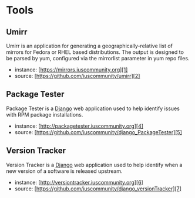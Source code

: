 # Tools

## Umirr

Umirr is an application for generating a geographically-relative list of
mirrors for Fedora or RHEL based distributions. The output is designed to be
parsed by yum, configured via the mirrorlist parameter in yum repo files.

* instance: [https://mirrors.iuscommunity.org][1]
* source: [https://github.com/iuscommunity/umirr][2]

## Package Tester

Package Tester is a [Django][3] web application used to help identify issues
with RPM package installations.

* instance: [http://packagetester.iuscommunity.org][4]
* source: [https://github.com/iuscommunity/django_PackageTester][5]

## Version Tracker

Version Tracker is a [Django][2] web application used to help identify when a
new version of a software is released upstream.

* instance: [http://versiontracker.iuscommunity.org][6]
* source: [https://github.com/iuscommunity/django_versionTracker][7]

[1]: https://mirrors.iuscommunity.org
[2]: https://github.com/iuscommunity/umirr
[3]: https://www.djangoproject.com
[4]: http://packagetester.iuscommunity.org
[5]: https://github.com/iuscommunity/django_PackageTester
[6]: http://versiontracker.iuscommunity.org
[7]: https://github.com/iuscommunity/django_versionTracker
